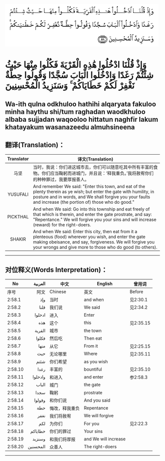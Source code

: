 ![002:058](images/002_058.gif)

#  وَإِذْ قُلْنَا ادْخُلُوا هَٰذِهِ الْقَرْيَةَ فَكُلُوا مِنْهَا حَيْثُ شِئْتُمْ رَغَدًا وَادْخُلُوا الْبَابَ سُجَّدًا وَقُولُوا حِطَّةٌ نَغْفِرْ لَكُمْ خَطَايَاكُمْ ۚ وَسَنَزِيدُ الْمُحْسِنِينَ 

## Wa-ith qulna odkhuloo hathihi alqaryata fakuloo minha haythu shi/tum raghadan waodkhuloo albaba sujjadan waqooloo hittatun naghfir lakum khatayakum wasanazeedu almuhsineena

## 翻译(Translation)：

| Translator | 译文(Translation)                                            |
|:----------:| ------------------------------------------------------------ |
| 马坚       | 当时，我说：你们进这城市去，你们可以随意吃其中所有丰富的食物。你们应当鞠躬而进城门，并且说：‘释我重负。’我将赦宥你们的种种罪过，我要厚报善人。 |
| YUSUFALI   | And remember We said: "Enter this town, and eat of the plenty therein as ye wish; but enter the gate with humility, in posture and in words, and We shall forgive you your faults and increase (the portion of) those who do good." |
| PICKTHAL   | And when We said: Go into this township and eat freely of that which is therein, and enter the gate prostrate, and say: "Repentance." We will forgive you your sins and will increase (reward) for the right-doers. |
| SHAKIR     | And when We said: Enter this city, then eat from it a plenteous (food) wherever you wish, and enter the gate making obeisance, and say, forgiveness. We will forgive you your wrongs and give more to those who do good (to others). |

---

## 对位释义(Words Interpretation)：

| No      | العربية  | 中文           | English              | 曾用词    |
| ------- | --------:| -------------- | -------------------- | --------- |
| 序号    | 阿文     | Chinese        | 英文                 | Before    |
| 2:58.1  | وإذ      | 当时           | and when             | 见2:30.1  |
| 2:58.2  | قلنا     | 我们说         | We said              | 见2:34.2  |
| 2:58.3  | ادخلوا   | 进入           | Enter                |           |
| 2:58.4  | هذه      | 这个           | this                 | 见2:35.15 |
| 2:58.5  | القرية   | 城市           | the town             |           |
| 2:58.6  | فكلوا    | 然后吃         | Then eat             |           |
| 2:58.7  | منها     | 从它           | From it              | 见2:25.15 |
| 2:58.8  | حيث      | 无论哪里       | Where                | 见2:35.11 |
| 2:58.9  | شئتم     | 你们希望       | as you wish          |           |
| 2:58.10 | رغدا     | 丰富的         | bountiful            | 见2:35.10 |
| 2:58.11 | وادخلوا  | 和进入         | and enter            | 参2:58.3  |
| 2:58.12 | الباب    | 城门           | the gate             |           |
| 2:58.13 | سجدا     | 鞠躬           | prostrate            |           |
| 2:58.14 | وقولوا   | 和你们说       | And you said         |           |
| 2:58.15 | حطة      | 悔改，释我重负 | Repentance           |           |
| 2:58.16 | نغفر     | 我们将赦宥     | We will forgive      |           |
| 2:58.17 | لكم      | 为你们         | For you              | 见2:22.3  |
| 2:58.18 | خطاياكم  | 你们的罪过     | Your sins            |           |
| 2:58.19 | وسنزيد   | 和我们将厚报   | and We will increase |           |
| 2:58.20 | المحسنين | 众善人         | The right-doers      |           |

---
